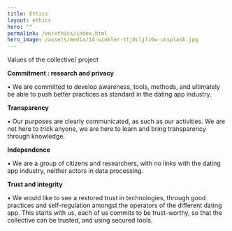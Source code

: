 ```yaml
---
title: Ethics
layout: ethics
hero: ""
permalink: /en/ethics/index.html
hero_image: /assets/media/14-winkler-ttj0cljli6w-unsplash.jpg
---
```

Values of the collective/ project

**Commitment : research and privacy**


•	We are committed to develop awareness, tools, methods, and ultimately be able to push better practices as standard in the dating app industry.

**Transparency**


•	Our purposes are clearly communicated, as such as our activities. We are not here to trick anyone, we are here to learn and bring transparency through knowledge.

**Independence**


•	We are a group of citizens and researchers, with no links with the dating app industry, neither actors in data processing.

**Trust and integrity**


•	We would like to see a restored trust in technologies, through good practices and self-regulation amongst the operators of the different dating app. This starts with us, each of us commits to be trust-worthy, so that the collective can be trusted, and using secured tools.